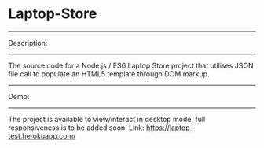 # Laptop-Store
******************************************************************************************************************************
Description:
******************************************************************************************************************************
The source code for a Node.js / ES6 Laptop Store project that utilises JSON file call to populate an HTML5 template 
through DOM markup.
******************************************************************************************************************************
Demo:
******************************************************************************************************************************
The project is available to view/interact in desktop mode, full responsiveness is to be added soon.
Link: https://laptop-test.herokuapp.com/
